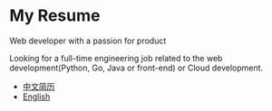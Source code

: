 # My Resume

Web developer with a passion for product

Looking for a full-time engineering job related to the web development(Python, Go, Java or front-end) or Cloud development.

* [中文简历](https://github.com/salamer/resume/blob/master/resume.pdf)
* [English](https://github.com/salamer/resume/blob/master/english_resume.pdf)